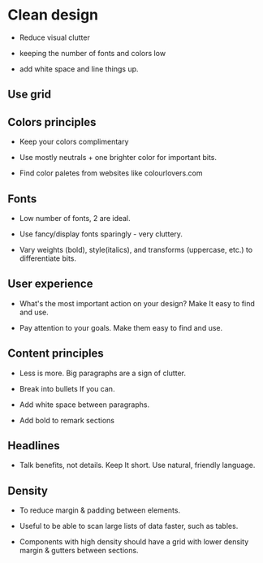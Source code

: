 Clean design
=============================================================

- Reduce visual clutter

- keeping the number of fonts and colors low

- add white space and line things up.

## Use grid

## Colors principles

- Keep your colors complimentary

- Use mostly neutrals + one brighter color for important bits.

- Find color paletes from websites like colourlovers.com

## Fonts

- Low number of fonts, 2 are ideal.

- Use fancy/display fonts sparingly - very cluttery.

- Vary weights (bold), style(italics), and transforms (uppercase, etc.) to differentiate bits.

## User experience

- What's the most important action on your design? Make It easy to find and use.

- Pay attention to your goals. Make them easy to find and use.

## Content principles

- Less is more. Big paragraphs are a sign of clutter.

- Break into bullets If you can.

- Add white space between paragraphs.

- Add bold to remark sections

## Headlines

- Talk benefits, not details. Keep It short. Use natural, friendly language.

## Density

- To reduce margin & padding between elements.

- Useful to be able to scan large lists of data faster, such as tables.

- Components with high density should have a grid with lower density margin & gutters between sections.
